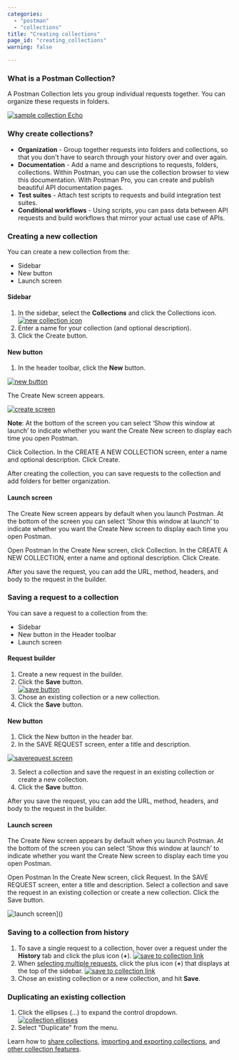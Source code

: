 ```yaml
---
categories:
  - "postman"
  - "collections"
title: "Creating collections"
page_id: "creating_collections"
warning: false

---
```


### What is a Postman Collection?

A Postman Collection lets you group individual requests together. You can organize these requests in folders. 

[![sample collection Echo](https://s3.amazonaws.com/postman-static-getpostman-com/postman-docs/Collection_headers.png)](https://s3.amazonaws.com/postman-static-getpostman-com/postman-docs/Collection_headers.png)

### Why create collections?

*   **Organization** - Group together requests into folders and collections, so that you don't have to search through your history over and over again.
*   **Documentation** - Add a name and descriptions to requests, folders, collections. Within Postman, you can use the collection browser to view this documentation. With Postman Pro, you can create and publish beautiful API documentation pages.
*   **Test suites** - Attach test scripts to requests and build integration test suites.
*   **Conditional workflows** - Using scripts, you can pass data between API requests and build workflows that mirror your actual use case of APIs.

### Creating a new collection

You can create a new collection from the:
* Sidebar
* New button 
* Launch screen


#### Sidebar

1.  In the sidebar, select the  **Collections** and click the Collections icon.
    [![new collection icon](https://s3.amazonaws.com/postman-static-getpostman-com/postman-docs/collections_icon.png)](https://s3.amazonaws.com/postman-static-getpostman-com/postman-docs/collections_icon.png)
2.  Enter a name for your collection (and optional description).
3.  Click the Create button.

#### New button

1. In the header toolbar, click the **New** button.

[![new button](https://s3.amazonaws.com/postman-static-getpostman-com/postman-docs/HeaderToolBar.png)](https://s3.amazonaws.com/postman-static-getpostman-com/postman-docs/HeaderToolBar.png)

The Create New screen appears.

[![create screen](https://s3.amazonaws.com/postman-static-getpostman-com/postman-docs/create_new_screen.png)](https://s3.amazonaws.com/postman-static-getpostman-com/postman-docs/create_new_screen.png)

**Note**: At the bottom of the screen you can select ‘Show this window at launch’ to indicate whether you want the Create New screen to display each time you open Postman.

Click Collection. 
In the CREATE A NEW COLLECTION screen, enter a name and optional description. 
Click Create.

After creating the collection, you can save requests to the collection and add folders for better organization.

#### Launch screen

The Create New screen appears by default when you launch Postman. At the bottom of the screen you can select ‘Show this window at launch’ to indicate whether you want the Create New screen to display each time you open Postman.

Open Postman
In the Create New screen, click Collection.
In the CREATE A NEW COLLECTION, enter a name and optional description. 
Click Create.

After you save the request, you can add the URL, method, headers, and body to the request in the builder.

### Saving a request to a collection

You can save a request to a collection from the:
* Sidebar
* New button in the Header toolbar
* Launch screen

#### Request builder
1.  Create a new request in the builder.
2.  Click the **Save** button.  
    [![save button](https://s3.amazonaws.com/postman-static-getpostman-com/postman-docs/58493928.png)](https://s3.amazonaws.com/postman-static-getpostman-com/postman-docs/58493928.png)
3.  Chose an existing collection or a new collection.
4.  Click the **Save** button.

#### New button
1. Click the New button in the header bar. 
2. In the SAVE REQUEST screen, enter a title and description.

[![saverequest screen]()]()

3. Select a collection and save the request in an existing collection or create a new collection. 
4. Click the **Save** button.

After you save the request, you can add the URL, method, headers, and body to the request in the builder.

#### Launch screen
The Create New screen appears by default when you launch Postman. At the bottom of the screen you can select ‘Show this window at launch’ to indicate whether you want the Create New screen to display each time you open Postman.

Open Postman
In the Create New screen, click Request.
In the SAVE REQUEST screen, enter a title and description.
Select a collection and save the request in an existing collection or create a new collection. 
Click the Save button.

![launch screen]()]()



### Saving to a collection from history

1.  To save a single request to a collection, hover over a request under the **History** tab and click the plus icon (**+**). 
    [![save to collection link](https://s3.amazonaws.com/postman-static-getpostman-com/postman-docs/requestActions.png)](https://s3.amazonaws.com/postman-static-getpostman-com/postman-docs/requestActions.png)
2.  When [selecting multiple requests](/docs/postman/sending_api_requests/history#multi-selecting-requests), click the plus icon (**+**) that displays at the top of the sidebar.
    [![save to collection link](https://s3.amazonaws.com/postman-static-getpostman-com/postman-docs/requestMultiActions.png)](https://s3.amazonaws.com/postman-static-getpostman-com/postman-docs/requestMultiActions.png)
3.  Chose an existing collection or a new collection, and hit **Save**.

### Duplicating an existing collection

1.  Click the ellipses (...) to expand the control dropdown.   
    [![collection ellipses](https://s3.amazonaws.com/postman-static-getpostman-com/postman-docs/58493990.png)](https://s3.amazonaws.com/postman-static-getpostman-com/postman-docs/58493990.png)
2.  Select "Duplicate" from the menu.

Learn how to [share collections](/docs/postman/collections/sharing_collections), [importing and exporting collections](/docs/postman/collections/data_formats), and [other collection features](/docs/postman/collections/managing_collections).  
